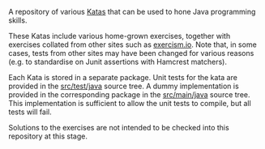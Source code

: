 A repository of various [Katas](http://codekata.com/kata/codekata-intro) that
can be used to hone Java programming skills.

These Katas include various home-grown exercises, together with exercises
collated from other sites such as [exercism.io](http://exercism.io).  Note that,
in some cases, tests from other sites may have been changed for various reasons
(e.g. to standardise on Junit assertions with Hamcrest matchers).

Each Kata is stored in a separate package.  Unit tests for the kata are
provided in the [src/test/java](src/test/java) source tree.  A dummy
implementation is provided in the corresponding package in the
[src/main/java](src/main/java) source tree.  This implementation is sufficient
to allow the unit tests to compile, but all tests will fail.

Solutions to the exercises are not intended to be checked into this
repository at this stage.